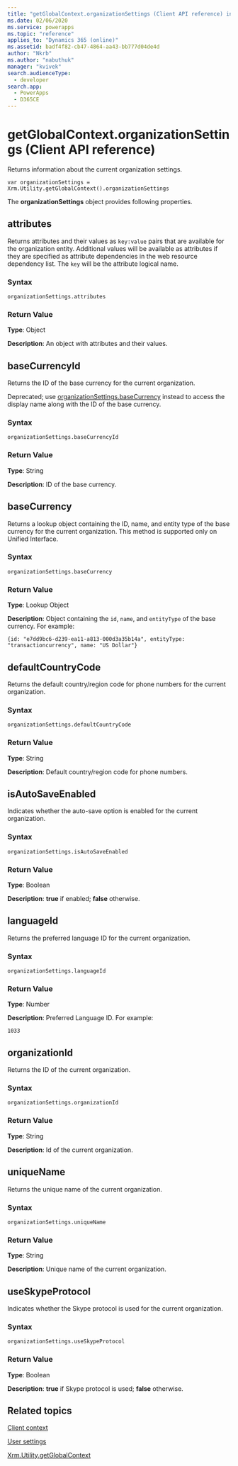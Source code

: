 ```yaml
---
title: "getGlobalContext.organizationSettings (Client API reference) in model-driven apps| MicrosoftDocs"
ms.date: 02/06/2020
ms.service: powerapps
ms.topic: "reference"
applies_to: "Dynamics 365 (online)"
ms.assetid: badf4f82-cb47-4864-aa43-bb777d04de4d
author: "Nkrb"
ms.author: "nabuthuk"
manager: "kvivek"
search.audienceType: 
  - developer
search.app: 
  - PowerApps
  - D365CE
---
```

# getGlobalContext.organizationSettings (Client API reference)



Returns information about the current organization settings. 

`var organizationSettings = Xrm.Utility.getGlobalContext().organizationSettings`

The **organizationSettings** object provides following properties.

## attributes

Returns attributes and their values as `key:value` pairs that are available for the organization entity. Additional values will be available as attributes if they are specified as attribute dependencies in the web resource dependency list. The `key` will be the attribute logical name.

### Syntax

`organizationSettings.attributes`

### Return Value

**Type**: Object

**Description**: An object with attributes and their values.

## baseCurrencyId 

Returns the ID of the base currency for the current organization.

Deprecated; use [organizationSettings.baseCurrency](#basecurrency) instead to access the display name along with the ID of the base currency.

### Syntax

`organizationSettings.baseCurrencyId`

### Return Value

**Type**: String

**Description**: ID of the base currency. 

## baseCurrency 

Returns a lookup object containing the ID, name, and entity type of the base currency for the current organization. This method is supported only on Unified Interface.

### Syntax

`organizationSettings.baseCurrency`
 
### Return Value

**Type**: Lookup Object

**Description**: Object containing the `id`, `name`, and `entityType` of the base currency. For example:

`{id: "e7dd9bc6-d239-ea11-a813-000d3a35b14a", entityType: "transactioncurrency", name: "US Dollar"}`

## defaultCountryCode 

Returns the default country/region code for phone numbers for the current organization.

### Syntax

`organizationSettings.defaultCountryCode`

### Return Value

**Type**: String

**Description**: Default country/region code for phone numbers.

## isAutoSaveEnabled 

Indicates whether the auto-save option is enabled for the current organization.

### Syntax

`organizationSettings.isAutoSaveEnabled`

### Return Value

**Type**: Boolean

**Description**: **true** if enabled; **false** otherwise.

## languageId 

Returns the preferred language ID for the current organization.

### Syntax

`organizationSettings.languageId`

### Return Value

**Type**: Number

**Description**: Preferred Language ID. For example:

`1033`

## organizationId 

Returns the ID of the current organization.

### Syntax

`organizationSettings.organizationId`

### Return Value

**Type**: String

**Description**: Id of the current organization.

## uniqueName 

Returns the unique name of the current organization.

### Syntax

`organizationSettings.uniqueName`

### Return Value

**Type**: String

**Description**: Unique name of the current organization.

## useSkypeProtocol 

Indicates whether the Skype protocol is used for the current organization.

### Syntax

`organizationSettings.useSkypeProtocol`

### Return Value

**Type**: Boolean

**Description**: **true** if Skype protocol is used; **false** otherwise.


## Related topics

[Client context](client.md)

[User settings](userSettings.md)

[Xrm.Utility.getGlobalContext](../getGlobalContext.md)
